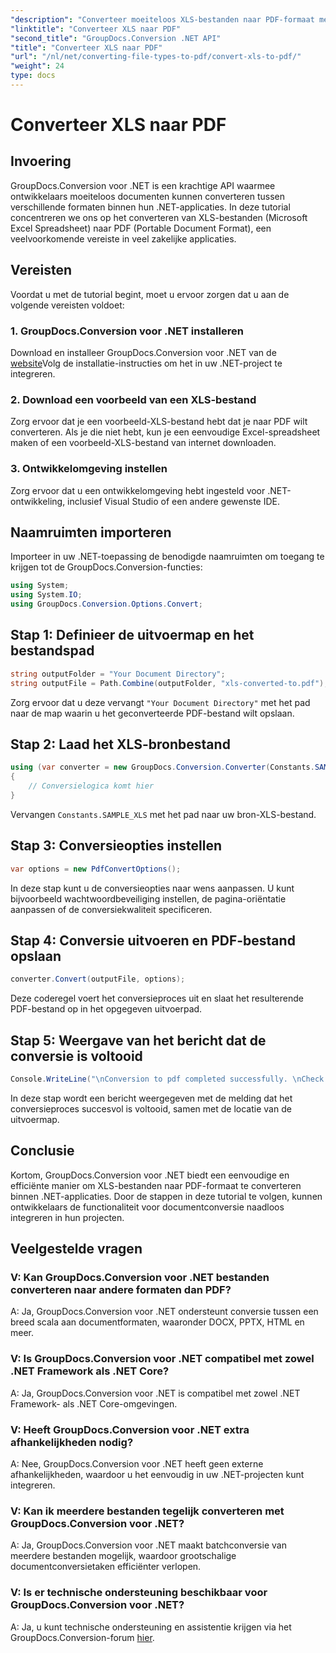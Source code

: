 ```yaml
---
"description": "Converteer moeiteloos XLS-bestanden naar PDF-formaat met GroupDocs.Conversion voor .NET. Naadloze integratie, uitgebreide documentatie en ondersteuning beschikbaar."
"linktitle": "Converteer XLS naar PDF"
"second_title": "GroupDocs.Conversion .NET API"
"title": "Converteer XLS naar PDF"
"url": "/nl/net/converting-file-types-to-pdf/convert-xls-to-pdf/"
"weight": 24
type: docs
---
```

# Converteer XLS naar PDF

## Invoering
GroupDocs.Conversion voor .NET is een krachtige API waarmee ontwikkelaars moeiteloos documenten kunnen converteren tussen verschillende formaten binnen hun .NET-applicaties. In deze tutorial concentreren we ons op het converteren van XLS-bestanden (Microsoft Excel Spreadsheet) naar PDF (Portable Document Format), een veelvoorkomende vereiste in veel zakelijke applicaties.
## Vereisten
Voordat u met de tutorial begint, moet u ervoor zorgen dat u aan de volgende vereisten voldoet:
### 1. GroupDocs.Conversion voor .NET installeren
Download en installeer GroupDocs.Conversion voor .NET van de [website](https://releases.groupdocs.com/conversion/net/)Volg de installatie-instructies om het in uw .NET-project te integreren.
### 2. Download een voorbeeld van een XLS-bestand
Zorg ervoor dat je een voorbeeld-XLS-bestand hebt dat je naar PDF wilt converteren. Als je die niet hebt, kun je een eenvoudige Excel-spreadsheet maken of een voorbeeld-XLS-bestand van internet downloaden.
### 3. Ontwikkelomgeving instellen
Zorg ervoor dat u een ontwikkelomgeving hebt ingesteld voor .NET-ontwikkeling, inclusief Visual Studio of een andere gewenste IDE.

## Naamruimten importeren
Importeer in uw .NET-toepassing de benodigde naamruimten om toegang te krijgen tot de GroupDocs.Conversion-functies:

```csharp
using System;
using System.IO;
using GroupDocs.Conversion.Options.Convert;
```
## Stap 1: Definieer de uitvoermap en het bestandspad
```csharp
string outputFolder = "Your Document Directory";
string outputFile = Path.Combine(outputFolder, "xls-converted-to.pdf");
```
Zorg ervoor dat u deze vervangt `"Your Document Directory"` met het pad naar de map waarin u het geconverteerde PDF-bestand wilt opslaan.
## Stap 2: Laad het XLS-bronbestand
```csharp
using (var converter = new GroupDocs.Conversion.Converter(Constants.SAMPLE_XLS))
{
    // Conversielogica komt hier
}
```
Vervangen `Constants.SAMPLE_XLS` met het pad naar uw bron-XLS-bestand.
## Stap 3: Conversieopties instellen
```csharp
var options = new PdfConvertOptions();
```
In deze stap kunt u de conversieopties naar wens aanpassen. U kunt bijvoorbeeld wachtwoordbeveiliging instellen, de pagina-oriëntatie aanpassen of de conversiekwaliteit specificeren.
## Stap 4: Conversie uitvoeren en PDF-bestand opslaan
```csharp
converter.Convert(outputFile, options);
```
Deze coderegel voert het conversieproces uit en slaat het resulterende PDF-bestand op in het opgegeven uitvoerpad.
## Stap 5: Weergave van het bericht dat de conversie is voltooid
```csharp
Console.WriteLine("\nConversion to pdf completed successfully. \nCheck output in {0}", outputFolder);
```
In deze stap wordt een bericht weergegeven met de melding dat het conversieproces succesvol is voltooid, samen met de locatie van de uitvoermap.

## Conclusie
Kortom, GroupDocs.Conversion voor .NET biedt een eenvoudige en efficiënte manier om XLS-bestanden naar PDF-formaat te converteren binnen .NET-applicaties. Door de stappen in deze tutorial te volgen, kunnen ontwikkelaars de functionaliteit voor documentconversie naadloos integreren in hun projecten.
## Veelgestelde vragen
### V: Kan GroupDocs.Conversion voor .NET bestanden converteren naar andere formaten dan PDF?
A: Ja, GroupDocs.Conversion voor .NET ondersteunt conversie tussen een breed scala aan documentformaten, waaronder DOCX, PPTX, HTML en meer.
### V: Is GroupDocs.Conversion voor .NET compatibel met zowel .NET Framework als .NET Core?
A: Ja, GroupDocs.Conversion voor .NET is compatibel met zowel .NET Framework- als .NET Core-omgevingen.
### V: Heeft GroupDocs.Conversion voor .NET extra afhankelijkheden nodig?
A: Nee, GroupDocs.Conversion voor .NET heeft geen externe afhankelijkheden, waardoor u het eenvoudig in uw .NET-projecten kunt integreren.
### V: Kan ik meerdere bestanden tegelijk converteren met GroupDocs.Conversion voor .NET?
A: Ja, GroupDocs.Conversion voor .NET maakt batchconversie van meerdere bestanden mogelijk, waardoor grootschalige documentconversietaken efficiënter verlopen.
### V: Is er technische ondersteuning beschikbaar voor GroupDocs.Conversion voor .NET?
A: Ja, u kunt technische ondersteuning en assistentie krijgen via het GroupDocs.Conversion-forum [hier](https://forum.groupdocs.com/c/conversion/11).